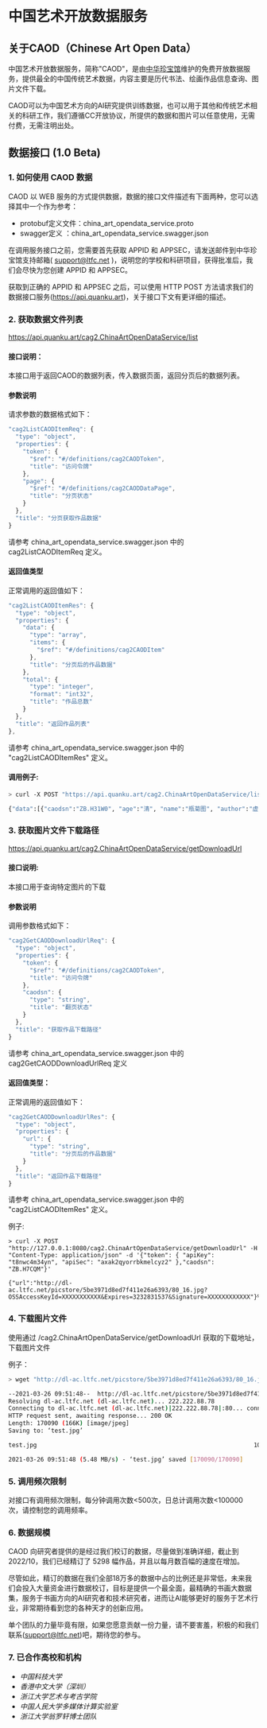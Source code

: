 # 中国艺术开放数据服务

## 关于CAOD（Chinese Art Open Data）
中国艺术开放数据服务，简称"CAOD"，是由[中华珍宝馆](http://ltfc.net)维护的免费开放数据服务，提供最全的中国传统艺术数据，内容主要是历代书法、绘画作品信息查询、图片文件下载。

CAOD可以为中国艺术方向的AI研究提供训练数据，也可以用于其他和传统艺术相关的科研工作，我们遵循CC开放协议，所提供的数据和图片可以任意使用，无需付费，无需注明出处。

## 数据接口 (1.0 Beta)
### 1. 如何使用 CAOD 数据
CAOD 以 WEB 服务的方式提供数据，数据的接口文件描述有下面两种，您可以选择其中一个作为参考：
* protobuf定义文件：china_art_opendata_service.proto
* swagger定义 ：china_art_opendata_service.swagger.json


在调用服务接口之前，您需要首先获取 APPID 和 APPSEC，请发送邮件到中华珍宝馆支持邮箱( support@ltfc.net )，说明您的学校和科研项目，获得批准后，我们会尽快为您创建 APPID 和 APPSEC。

获取到正确的 APPID 和 APPSEC 之后，可以使用 HTTP POST 方法请求我们的数据接口服务(https://api.quanku.art)，关于接口下文有更详细的描述。

### 2. 获取数据文件列表
https://api.quanku.art/cag2.ChinaArtOpenDataService/list

#### 接口说明：
本接口用于返回CAOD的数据列表，传入数据页面，返回分页后的数据列表。

#### 参数说明
请求参数的数据格式如下：
```javascript
"cag2ListCAODItemReq": {
  "type": "object",
  "properties": {
    "token": {
      "$ref": "#/definitions/cag2CAODToken",
      "title": "访问令牌"
    },
    "page": {
      "$ref": "#/definitions/cag2CAODDataPage",
      "title": "分页状态"
    }
  },
  "title": "分页获取作品数据"
}
```
请参考 china_art_opendata_service.swagger.json 中的 cag2ListCAODItemReq 定义。

#### 返回值类型
正常调用的返回值如下：
```javascript
"cag2ListCAODItemRes": {
  "type": "object",
  "properties": {
    "data": {
      "type": "array",
      "items": {
        "$ref": "#/definitions/cag2CAODItem"
      },
      "title": "分页后的作品数据"
    },
    "total": {
      "type": "integer",
      "format": "int32",
      "title": "作品总数"
    }
  },
  "title": "返回作品列表"
},
```
请参考 china_art_opendata_service.swagger.json 中的 "cag2ListCAODItemRes" 定义。


#### 调用例子:
```bash
> curl -X POST "https://api.quanku.art/cag2.ChinaArtOpenDataService/list" -H "Content-Type: application/json" -d '{"token": { "apiKey": "t8nwc4m34yn", "apiSec": "axak2qyorrbkmelcyz2" },"page": { "skip": 0, "limit": 1 }}'

{"data":[{"caodsn":"ZB.H31W0", "age":"清", "name":"瓶菊图", "author":"虚谷", "desc":"", "commentInfo":"", "stampInfo":"", "referenceBook":"", "mediaType":"", "materialType":"", "styleType":"", "size":"", "tags":[], "subjects":[], "technique":[]}], "total":3253}%
```

### 3. 获取图片文件下载路径
https://api.quanku.art/cag2.ChinaArtOpenDataService/getDownloadUrl

#### 接口说明:
本接口用于查询特定图片的下载

#### 参数说明
调用参数格式如下：
```javascript
"cag2GetCAODDownloadUrlReq": {
  "type": "object",
  "properties": {
    "token": {
      "$ref": "#/definitions/cag2CAODToken",
      "title": "访问令牌"
    },
    "caodsn": {
      "type": "string",
      "title": "翻页状态"
    }
  },
  "title": "获取作品下载路径"
}
```
请参考 china_art_opendata_service.swagger.json 中的 cag2GetCAODDownloadUrlReq 定义

#### 返回值类型：
正常调用的返回值如下：
```javascript
"cag2GetCAODDownloadUrlRes": {
  "type": "object",
  "properties": {
    "url": {
      "type": "string",
      "title": "分页后的作品数据"
    }
  },
  "title": "返回作品下载路径"
}
```
请参考 china_art_opendata_service.swagger.json 中的 "cag2ListCAODItemRes" 定义。

例子:
```
> curl -X POST "http://127.0.0.1:8080/cag2.ChinaArtOpenDataService/getDownloadUrl" -H "Content-Type: application/json" -d '{"token": { "apiKey": "t8nwc4m34yn", "apiSec": "axak2qyorrbkmelcyz2" },"caodsn": "ZB.H7CQM"}'

{"url":"http://dl-ac.ltfc.net/picstore/5be3971d8ed7f411e26a6393/80_16.jpg?OSSAccessKeyId=XXXXXXXXXXX&Expires=3232831537&Signature=XXXXXXXXXXXX"}%
```

### 4. 下载图片文件
使用通过 /cag2.ChinaArtOpenDataService/getDownloadUrl 获取的下载地址，下载图片文件

例子：
```bash
> wget "http://dl-ac.ltfc.net/picstore/5be3971d8ed7f411e26a6393/80_16.jpg?OSSAccessKeyId=XXXXXXXXXXXX&Expires=3233447046&Signature=XXXXXXXXXXXX" -O test.jpg

--2021-03-26 09:51:48--  http://dl-ac.ltfc.net/picstore/5be3971d8ed7f411e26a6393/80_16.jpg?OSSAccessKeyId=XXXXXXXXXXXX&Expires=3233447046&Signature=cF%XXXXXXXXXXXX%3D
Resolving dl-ac.ltfc.net (dl-ac.ltfc.net)... 222.222.88.78
Connecting to dl-ac.ltfc.net (dl-ac.ltfc.net)|222.222.88.78|:80... connected.
HTTP request sent, awaiting response... 200 OK
Length: 170090 (166K) [image/jpeg]
Saving to: ‘test.jpg’

test.jpg                                                             100%[====================================================>] 166.10K  --.-KB/s    in 0.03s

2021-03-26 09:51:48 (5.48 MB/s) - ‘test.jpg’ saved [170090/170090]
```
### 5. 调用频次限制
对接口有调用频次限制，每分钟调用次数<500次，日总计调用次数<100000 次，请控制您的调用频率。

### 6. 数据规模
CAOD 向研究者提供的是经过我们校订的数据，尽量做到准确详细，截止到 2022/10，我们已经精订了 5298 幅作品，并且以每月数百幅的速度在增加。

尽管如此，精订的数据在我们全部18万多的数据中占的比例还是非常低，未来我们会投入大量资金进行数据校订，目标是提供一个最全面，最精确的书画大数据集，服务于书画方向的AI研究者和技术研究者，进而让AI能够更好的服务于艺术行业，非常期待看到您的各种天才的创新应用。

单个团队的力量毕竟有限，如果您愿意贡献一份力量，请不要害羞，积极的和我们联系(support@ltfc.net)吧，期待您的参与。

### 7. 已合作高校和机构
* _中国科技大学_
* _香港中文大学（深圳）_
* _浙江大学艺术与考古学院_
* _中国人民大学多媒体计算实验室_
* _浙江大学翁罗轩博士团队_
